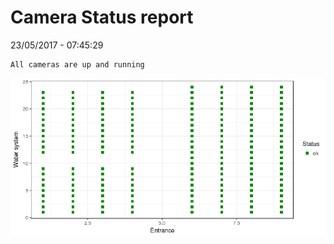 Camera Status report
================
23/05/2017 - 07:45:29

    All cameras are up and running

![](camreport_files/figure-markdown_github/unnamed-chunk-2-1.png)
